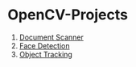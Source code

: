 # OpenCV-Projects

1. [Document Scanner](https://github.com/skj092/OpenCV-Projects/tree/main/Document_Scanner)
2. [Face Detection](https://github.com/skj092/OpenCV-Projects/tree/main/Face_Detection)
3. [Object Tracking](https://github.com/skj092/OpenCV-Projects/tree/main/Object_Tracking)
